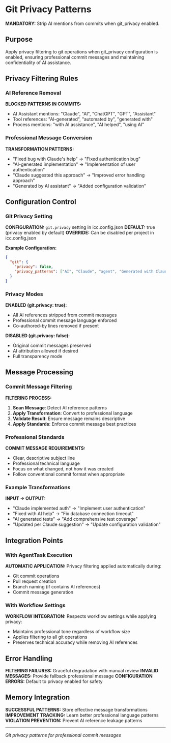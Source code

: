 # Git Privacy Patterns

**MANDATORY:** Strip AI mentions from commits when git_privacy enabled.

## Purpose

Apply privacy filtering to git operations when git_privacy configuration is enabled, ensuring professional commit messages and maintaining confidentiality of AI assistance.

## Privacy Filtering Rules

### AI Reference Removal
**BLOCKED PATTERNS IN COMMITS:**
- AI Assistant mentions: "Claude", "AI", "ChatGPT", "GPT", "Assistant"
- Tool references: "AI-generated", "automated by", "generated with"
- Process mentions: "with AI assistance", "AI helped", "using AI"

### Professional Message Conversion
**TRANSFORMATION PATTERNS:**
- "Fixed bug with Claude's help" → "Fixed authentication bug"
- "AI-generated implementation" → "Implementation of user authentication"
- "Claude suggested this approach" → "Improved error handling approach"
- "Generated by AI assistant" → "Added configuration validation"

## Configuration Control

### Git Privacy Setting
**CONFIGURATION:** `git.privacy` setting in icc.config.json
**DEFAULT:** true (privacy enabled by default)
**OVERRIDE:** Can be disabled per project in icc.config.json

**Example Configuration:**
```json
{
  "git": {
    "privacy": false,
    "privacy_patterns": ["AI", "Claude", "agent", "Generated with Claude Code"]
  }
}
```

### Privacy Modes
**ENABLED (git.privacy: true):**
- All AI references stripped from commit messages
- Professional commit message language enforced
- Co-authored-by lines removed if present

**DISABLED (git.privacy: false):**
- Original commit messages preserved
- AI attribution allowed if desired
- Full transparency mode

## Message Processing

### Commit Message Filtering
**FILTERING PROCESS:**
1. **Scan Message**: Detect AI reference patterns
2. **Apply Transformation**: Convert to professional language
3. **Validate Result**: Ensure message remains descriptive
4. **Apply Standards**: Enforce commit message best practices

### Professional Standards
**COMMIT MESSAGE REQUIREMENTS:**
- Clear, descriptive subject line
- Professional technical language
- Focus on what changed, not how it was created
- Follow conventional commit format when appropriate

### Example Transformations
**INPUT → OUTPUT:**
- "Claude implemented auth" → "Implement user authentication"
- "Fixed with AI help" → "Fix database connection timeout"
- "AI generated tests" → "Add comprehensive test coverage"
- "Updated per Claude suggestion" → "Update configuration validation"

## Integration Points

### With AgentTask Execution
**AUTOMATIC APPLICATION:** Privacy filtering applied automatically during:
- Git commit operations
- Pull request creation
- Branch naming (if contains AI references)
- Commit message generation

### With Workflow Settings
**WORKFLOW INTEGRATION:** Respects workflow settings while applying privacy:
- Maintains professional tone regardless of workflow size
- Applies filtering to all git operations
- Preserves technical accuracy while removing AI references

## Error Handling

**FILTERING FAILURES:** Graceful degradation with manual review
**INVALID MESSAGES:** Provide fallback professional message
**CONFIGURATION ERRORS:** Default to privacy enabled for safety

## Memory Integration

**SUCCESSFUL PATTERNS:** Store effective message transformations
**IMPROVEMENT TRACKING:** Learn better professional language patterns
**VIOLATION PREVENTION:** Prevent AI reference leakage patterns

---
*Git privacy patterns for professional commit messages*
